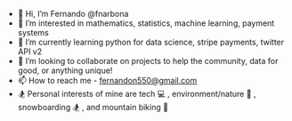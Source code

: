 - 👋 Hi, I’m Fernando @fnarbona
- 👀 I’m interested in mathematics, statistics, machine learning, payment systems
- 🌱 I’m currently learning  python for data science, stripe payments, twitter API v2
- 🤝 I’m looking to collaborate on projects to help the community, data for good, or anything unique!
- 📫 How to reach me - fernandon550@gmail.com
- 🏂 Personal interests of mine are tech 💻 , environment/nature 🌳 , snowboarding 🏂 , and mountain biking 🚴 

<!---
fernando550/fernando550 is a ✨ special ✨ repository because its `README.md` (this file) appears on your GitHub profile.
You can click the Preview link to take a look at your changes.
--->
